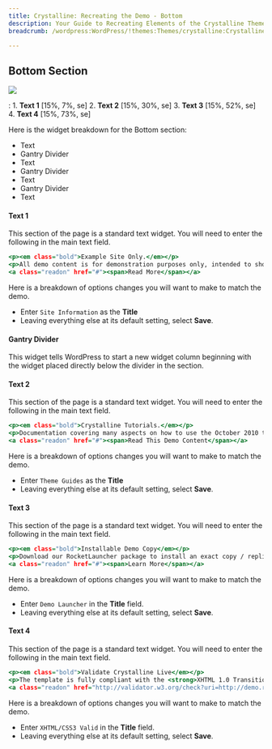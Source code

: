 ```yaml
---
title: Crystalline: Recreating the Demo - Bottom
description: Your Guide to Recreating Elements of the Crystalline Theme for WordPress
breadcrumb: /wordpress:WordPress/!themes:Themes/crystalline:Crystalline

---
```


Bottom Section
-----

![][demo]

:   1. **Text 1** [15%, 7%, se]
    2. **Text 2** [15%, 30%, se]
    3. **Text 3** [15%, 52%, se]
    4. **Text 4** [15%, 73%, se]

Here is the widget breakdown for the Bottom section:

* Text
* Gantry Divider
* Text
* Gantry Divider
* Text
* Gantry Divider
* Text

#### Text 1

This section of the page is a standard text widget. You will need to enter the following in the main text field.

~~~ .html
<p><em class="bold">Example Site Only.</em></p>
<p>All demo content is for demonstration purposes only, intended to show a representative example of a live site.</p>
<a class="readon" href="#"><span>Read More</span></a>                       
~~~

Here is a breakdown of options changes you will want to make to match the demo.

* Enter `Site Information` as the **Title**
* Leaving everything else at its default setting, select **Save**.

#### Gantry Divider

This widget tells WordPress to start a new widget column beginning with the widget placed directly below the divider in the section.

#### Text 2

This section of the page is a standard text widget. You will need to enter the following in the main text field.

~~~ .html
<p><em class="bold">Crystalline Tutorials.</em></p>
<p>Documentation covering many aspects on how to use the October 2010 theme from installation to logo editing instructions.</p>
<a class="readon" href="#"><span>Read This Demo Content</span></a>
~~~

Here is a breakdown of options changes you will want to make to match the demo.

* Enter `Theme Guides` as the **Title**
* Leaving everything else at its default setting, select **Save**.

#### Text 3

This section of the page is a standard text widget. You will need to enter the following in the main text field.

~~~ .html
<p><em class="bold">Installable Demo Copy</em></p>
<p>Download our RocketLauncher package to install an exact copy / replica of the Crystalline demo on your own server or domain.</p>
<a class="readon" href="#"><span>Learn More</span></a>
~~~

Here is a breakdown of options changes you will want to make to match the demo.

* Enter `Demo Launcher` in the **Title** field.
* Leaving everything else at its default setting, select **Save**.

#### Text 4

This section of the page is a standard text widget. You will need to enter the following in the main text field.

~~~ .html
<p><em class="bold">Validate Crystalline Live</em></p>
<p>The template is fully compliant with the <strong>XHTML 1.0 Transitional</strong> and <a href="http://jigsaw.w3.org/css-validator/validator?uri=http%3A%2F%2Fdemo.rockettheme.com%2Fwordpress%2Fwp_crystalline&amp;profile=css3&amp;usermedium=all&amp;warning=1&amp;lang=en" target="_blank">CSS3 standards</a>, as set by the World Wide Web Consortium.</p>
<a class="readon" href="http://validator.w3.org/check?uri=http://demo.rockettheme.com/live/wordpress/crystalline/"><span>Validate (HTML)</span></a>
~~~

Here is a breakdown of options changes you will want to make to match the demo.

* Enter `XHTML/CSS3 Valid` in the **Title** field.
* Leaving everything else at its default setting, select **Save**.

[demo]: assets/demo_5.jpeg
[rokgallery]: ../../plugins/rokgallery
